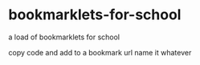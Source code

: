 # bookmarklets-for-school
a load of bookmarklets for school


copy code and add to a bookmark url name it whatever 
